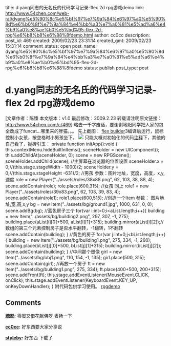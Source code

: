 title: d.yang同志的无名氏的代码学习记录-flex 2d rpg游戏demo
link: http://www.54chen.com/web-ral/dyang%e5%90%8c%e5%bf%97%e7%9a%84%e6%97%a0%e5%90%8d%e6%b0%8f%e7%9a%84%e4%bb%a3%e7%a0%81%e5%ad%a6%e4%b9%a0%e8%ae%b0%e5%bd%95-flex-2d-rpg%e6%b8%b8%e6%88%8fdemo.html
author: cc0cc
description: 
post_id: 469
created: 2009/02/23 23:31:14
created_gmt: 2009/02/23 15:31:14
comment_status: open
post_name: dyang%e5%90%8c%e5%bf%97%e7%9a%84%e6%97%a0%e5%90%8d%e6%b0%8f%e7%9a%84%e4%bb%a3%e7%a0%81%e5%ad%a6%e4%b9%a0%e8%ae%b0%e5%bd%95-flex-2d-rpg%e6%b8%b8%e6%88%8fdemo
status: publish
post_type: post

# d.yang同志的无名氏的代码学习记录-flex 2d rpg游戏demo

[文章作者：陈臻 本文版本：v1.0 最后修改：2009.2.23 转载请注明原文链接：<http://www.54chen.com/c/469>] 略去一千字废话，要谢谢地阳同学把人家的包全改成了funcat...哪里来的胖猫。。。 先上截图： [flex builder](/c/63)3编译后运行，鼠标控制小女孩，按空格时小男孩坐下。 ![](http://www.54chen.com/wp-content/uploads/2009/02/snapshot.jpg) 只能大概对初始化的代码[注释](http://www.54chen.com/c/157)下，其他的自己看了，抛砖引玉： private function initApp():void { this.contextMenu.hideBuiltInItems(); sceneHolder = new UIComponent(); this.addChildAt(sceneHolder, 0); scene = new RPGScene(); sceneHolder.addChild(scene); //主屏幕在浏览器的位置设置 sceneHolder.x = 0;//(this.stage.stageWidth - 1000)/2; sceneHolder.y = 0;//(this.stage.stageHeight -631)/2; //男孩 参数：图片地址，宽度，高度，x,y,速度 role = new Player("../assets/roles/38x88.png", 62, 103, 38, 88, 4); scene.addContain(role); role.place(600,315); //女孩 同上 role1 = new Player("../assets/roles/39x83.png", 62, 103, 39, 83, 4); scene.addContain(role1); role1.place(600,515); //创造一个Item 参数： 图片地址,宽,高,x,y bg = new Item("../assets/bg/ground1.jpg", 1000, 631, 0, 0); scene.addBg(bg); //蓝色房子三个 for(var i:int=0;i<aList.length;i++){ building = new Item("../assets/bg/building2.png", 297, 307, -1, 275); building.place(aList[i][0]+500, aList[i][1]+315); building.mirror(aList[i][2]);//数组的第三个元素控制房子是否水平翻转，-1翻转，1不翻转 scene.addContain(building); } //黄色的房子 for(var j:int=0;j<bList.length;j++){ building = new Item("../assets/bg/building1.png", 275, 334, -1, 260); building.place(bList[j][0]+500, bList[j][1]+315); building.mirror(bList[j][2]); scene.addContain(building); } //中间那个塑像 girl = new Item("../assets/bg/obj1.png", 110, 154, -1, 135); girl.place(500, 315); scene.addContain(girl); //再放一个房子 ft = new Item("../assets/bg/building1.png", 275, 334); ft.place(400+500, 200+315); scene.addFront(ft); this.stage.addEventListener(MouseEvent.CLICK, onClick); this.stage.addEventListener(KeyboardEvent.KEY_UP, onKeyDownHandler); } 附代码包供学习使用。 [rpgdemo](http://www.54chen.com/wp-content/uploads/2009/02/rpgdemo.rar)

## Comments

**[疏影](#191 "2009-02-24 10:33:53"):** 零蛋又借花献佛呀 表扬一下

**[cc0cc](#192 "2009-02-24 11:05:23"):** 好东西要大家分享说

**[styleby](#196 "2009-02-26 22:54:45"):** 好东西 下载了

